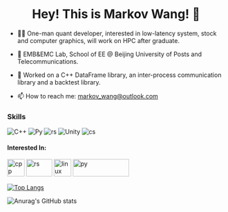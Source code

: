 <h1 align="center">Hey! This is Markov Wang! 👋</h1>

- 🧑‍💻 One-man quant developer, interested in low-latency system, stock and computer graphics, will work on HPC after graduate.


- 🔭 EMB&EMC Lab, School of EE @ Beijing University of Posts and Telecommunications.


- 🔭 Worked on a C++ DataFrame library, an inter-process communication library and a backtest library.


- 📫 How to reach me: markov_wang@outlook.com

### Skills
![C++](https://img.shields.io/badge/Modern%20C++-Proficient-FDB834)
![Py](https://img.shields.io/badge/Python-Proficient-3776AB)
![rs](https://img.shields.io/badge/Rust-Beginner-B13F0E)
![Unity](https://img.shields.io/badge/Unity-Beginner-808080)
![cs](https://img.shields.io/badge/CSharp-Beginner-A82EDA)

#### Interested In: 
<p align="left">  
<img src="https://raw.githubusercontent.com/isocpp/logos/master/cpp_logo.svg" alt="cpp" width="40" height="40"/>
<img src="https://upload.wikimedia.org/wikipedia/commons/0/0f/Original_Ferris.svg" alt="rs" width="60" height="40"/>
<img src="https://www.kernel.org/theme/images/logos/favicon.png" alt="linux" width="40" height="40"/>
<img src="https://www.python.org/static/community_logos/python-logo-inkscape.svg" alt="py" width="130" height="40"/>
</p>

[![Top Langs](https://github-readme-stats.vercel.app/api/top-langs/?username=markovwang&layout=compact)](https://github.com/anuraghazra/github-readme-stats)


![Anurag's GitHub stats](https://github-readme-stats.vercel.app/api?username=markovwang&show_icons=true&theme=dracula)

<!--
**markovwang/markovwang** is a ✨ _special_ ✨ repository because its `README.md` (this file) appears on your GitHub profile.

Here are some ideas to get you started:

- 🔭 I’m currently working on ...
- 🌱 I’m currently learning ...
- 👯 I’m looking to collaborate on ...
- 🤔 I’m looking for help with ...
- 💬 Ask me about ...
- 📫 How to reach me: ...
- 😄 Pronouns: ...
- ⚡ Fun fact: ...
-->
